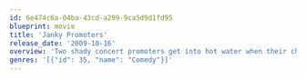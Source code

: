 ```yaml
---
id: 6e474c6a-04ba-43cd-a299-9ca5d9d1fd95
blueprint: movie
title: 'Janky Promoters'
release_date: '2009-10-16'
overview: 'Two shady concert promoters get into hot water when their chance to book a superstar rapper goes awry.'
genres: '[{"id": 35, "name": "Comedy"}]'
---
```

